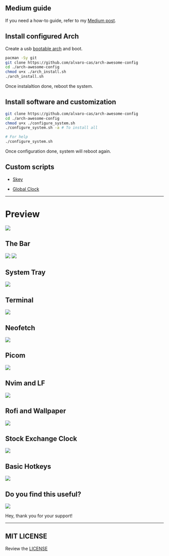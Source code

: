 ## Medium guide
If you need a how-to guide, refer to my [Medium post](https://medium.com/@alvaro-cas/arch-linux-and-my-customization-37b15c716c7?source=friends_link&sk=b2845dfc411ae398761f8e2ed5cee2b2).

## Install configured Arch
Create a usb [bootable arch](https://wiki.archlinux.org/title/USB_flash_installation_medium) and boot.

```bash
pacman -Sy git
git clone https://github.com/alvaro-cas/arch-awesome-config
cd ./arch-awesome-config
chmod u+x ./arch_install.sh
./arch_install.sh
```
Once instalaltion done, reboot the system.

## Install software and customization
```bash
git clone https://github.com/alvaro-cas/arch-awesome-config
cd ./arch-awesome-config
chmod u+x ./configure_system.sh
./configure_system.sh -a # To install all

# For help
./configure_system.sh
```
Once configuration done, system will reboot again.

## Custom scripts
- [Skey](https://github.com/alvaro-cas/arch-awesome-config/tree/main/skey)

- [Global Clock](https://github.com/alvaro-cas/arch-awesome-config/tree/main/global_clock)

***

# Preview 
![](https://github.com/alvaro-cas/arch-awesome-config/blob/main/assets/full_desktop.gif?raw=true)

## The Bar
![](https://github.com/alvaro-cas/arch-awesome-config/blob/main/assets/bar_left.png?raw=true)
![](https://github.com/alvaro-cas/arch-awesome-config/blob/main/assets/bar_right.png?raw=true)

## System Tray
![](https://github.com/alvaro-cas/arch-awesome-config/blob/main/assets/tray.png?raw=true)

## Terminal
![](https://github.com/alvaro-cas/arch-awesome-config/blob/main/assets/bashrc.png?raw=true)

## Neofetch
![](https://github.com/alvaro-cas/arch-awesome-config/blob/main/assets/neofetch.png?raw=true)

## Picom
![](https://github.com/alvaro-cas/arch-awesome-config/blob/main/assets/picom.gif?raw=true)

## Nvim and LF
![](https://github.com/alvaro-cas/arch-awesome-config/blob/main/assets/full_desktop_lf.png?raw=true)

## Rofi and Wallpaper
![](https://github.com/alvaro-cas/arch-awesome-config/blob/main/assets/rofi.png?raw=true)

## Stock Exchange Clock
![](https://github.com/alvaro-cas/arch-awesome-config/blob/main/assets/stock.png?raw=true)

## Basic Hotkeys
![](https://github.com/alvaro-cas/arch-awesome-config/blob/main/assets/commands.png?raw=true)

## Do you find this useful?

<a href="https://www.buymeacoffee.com/alvaro.cas"><img src="https://img.buymeacoffee.com/button-api/?text=Buy me a coffee&emoji=&slug=alvaro.cas&button_colour=FFDD00&font_colour=000000&font_family=Inter&outline_colour=000000&coffee_colour=ffffff"></a>

Hey, thank you for your support!

***

## MIT LICENSE
Review the [LICENSE](https://github.com/alvaro-cas/arch-awesome-config/blob/main/LICENSE)

